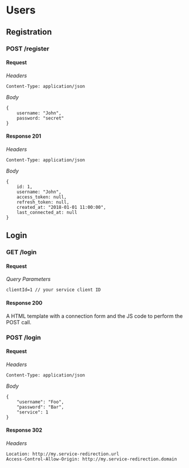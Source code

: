 # Users

## Registration

### POST /register

#### Request

*Headers*
```
Content-Type: application/json
```

*Body*
```
{
    username: "John",
    password: "secret"
}
```

#### Response 201

*Headers*
```
Content-Type: application/json
```

*Body*
```
{
    id: 1,
    username: "John",
    access_token: null,
    refresh_token: null,
    created_at: "2018-01-01 11:00:00",
    last_connected_at: null
}
```

## Login

### GET /login

#### Request

*Query Parameters*
```
clientId=1 // your service client ID
```

#### Response 200

A HTML template with a connection form and the JS code to perform the POST call.

### POST /login

#### Request

*Headers*
```
Content-Type: application/json
```

*Body*
```
{
    "username": "Foo",
    "password": "Bar",
    "service": 1
}
```

#### Response 302

*Headers*
```
Location: http://my.service-redirection.url
Access-Control-Allow-Origin: http://my.service-redirection.domain
```
